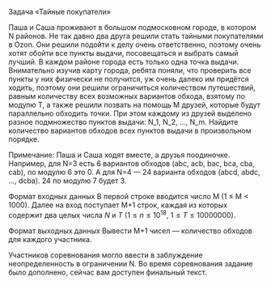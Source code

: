 Задача «Тайные покупатели»

Паша и Саша проживают в большом подмосковном городе, в котором N районов. Не так давно два друга 
решили стать тайными покупателями в Ozon. Они решили подойти к делу очень ответственно, поэтому очень 
хотят обойти все пункты выдачи, посовещаться и выбрать самый лучший. В каждом районе города есть только 
одна точка выдачи. Внимательно изучив карту города, ребята поняли, что проверить все пункты у них физически 
не получится, уж очень далеко им придётся ходить, поэтому они решили ограничиться количеством путешествий, 
равным количеству всех возможных вариантов обхода, взятому по модулю T, а также решили позвать на помощь 
M друзей, которые будут параллельно обходить точки. При этом каждому из друзей выделено разное подмножество 
пунктов выдачи: N_1, N_2, ..., N_m. Найдите количество вариантов обходов всех пунктов выдачи в 
произвольном порядке.

Примечание: Паша и Саша ходят вместе, а друзья поодиночке. Например, для N=3 есть 6 вариантов обходов 
(abc, acb, bac, bca, cba, cab), по модулю 6 это 0. А для N=4 — 24 варианта обходов 
(abcd, abdc, …, dcba). 24 по модулю 7 будет 3.

Формат входных данных
В первой строке вводится число М (1 ≤ М < 1000). Далее на вход поступает M+1 строк, каждая из которых 
содержит два целых числа $N$ и $T$ ($1 ≤ n ≤ 10^{18}$, $1 ≤ T ≤ 10 000 000$).

Формат выходных данных
Вывести М+1 чисел — количество обходов для каждого участника.

Участников соревнования могло ввести в заблуждение неопределенность в ограничении N. 
Во время соревнования задание было дополнено, сейчас вам доступен финальный текст.